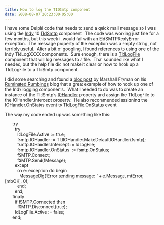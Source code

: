 ```yaml
---
title: How to log the TIDSmtp component
date: 2008-08-07T20:23:00-05:00
---
```

I have some Delphi code that needs to send a quick mail message so I was using the <a href="http://www.indyproject.org/index.en.aspx" target="_blank">Indy</a> 10 <a href="http://www.indyproject.org/docsite/html/frames.html?frmname=topic&#038;frmfile=TIdSMTP.html" target="_blank">TIdSmtp</a> component.  The code was working just fine for a few months, but this week it would fail with an EIdSMTPReplyError exception.  The message property of the exception was a empty string, not terribly useful.  After a bit of googling, I found references to using one of the Indy TIdLogXXXX components.  Sure enough, there is a <a href="http://www.indyproject.org/docsite/html/TIdLogFile.html" target="_blank">TIdLogFile</a> component that will log messages to a file.  That sounded like what I needed, but the help file did not make it clear on how to hook up a TIdLogFile to a TIdSmtp component.

I did some searching and found a <a href="http://ruminatedrumblings.blogspot.com/2008/04/smtp-mail-and-indy-again.html" target="_blank">blog post</a> by Marshall Fryman on his <a href="http://ruminatedrumblings.blogspot.com/" target="_blank">Ruminated Rumblings</a> blog that a great example of how to hook up one of the Indy logging components.  What I needed to do was to create an instance of the TIdSmtp’s <a href="http://www.indyproject.org/docsite/html/TIdIOHandler.html" target="_blank">IOHandler</a> property and assign the TIdLogFile to the <a href="http://www.indyproject.org/docsite/html/TIdIOHandler_Intercept.html" target="_blank">IOHandler.Intercept</a> property.  He also recommended assigning the IOHandler.OnStatus event to TIdLogFile.OnStatus event </p> 

The way my code ended up was something like this:

      try  
        try  
          IdLogFile.Active := true;  
          fsmtp.IOHandler := TIdIOHandler.MakeDefaultIOHandler(fsmtp);  
          fsmtp.IOHandler.Intercept := IdLogFile;  
          fsmtp.IOHandler.OnStatus  := fsmtp.OnStatus;  
          fSMTP.Connect;  
          fSMTP.Send(fMessage);  
        except  
          on e: exception do begin  
            MessageDlg(&#8216;Error sending message: &#8216; + e.Message, mtError, [mbOK], 0);  
          end;  
        end;  
      finally  
        if fSMTP.Connected then  
          fSMTP.Disconnect(true);  
        IdLogFile.Active := false;  
      end;
